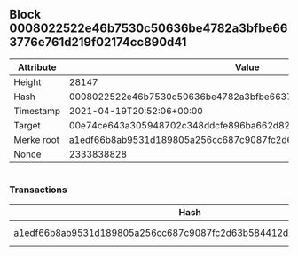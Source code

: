 ## Block 0008022522e46b7530c50636be4782a3bfbe663776e761d219f02174cc890d41

Attribute | Value
--- | ---
Height | 28147
Hash | 0008022522e46b7530c50636be4782a3bfbe663776e761d219f02174cc890d41
Timestamp | 2021-04-19T20:52:06+00:00
Target | 00e74ce643a305948702c348ddcfe896ba662d82c1a228faf4ad12250f07334e
Merke root | a1edf66b8ab9531d189805a256cc687c9087fc2d63b584412d3e354abb47c247
Nonce | 2333838828

```

```

### Transactions

Hash | Amount
--- | ---
[a1edf66b8ab9531d189805a256cc687c9087fc2d63b584412d3e354abb47c247](a1edf66b8ab9531d189805a256cc687c9087fc2d63b584412d3e354abb47c247.md) | 10.00000000 SKEPTI 
